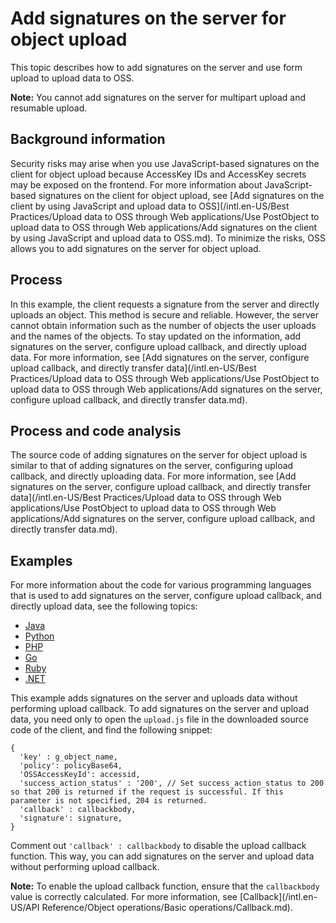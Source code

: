 # Add signatures on the server for object upload

This topic describes how to add signatures on the server and use form upload to upload data to OSS.

**Note:** You cannot add signatures on the server for multipart upload and resumable upload.

## Background information

Security risks may arise when you use JavaScript-based signatures on the client for object upload because AccessKey IDs and AccessKey secrets may be exposed on the frontend. For more information about JavaScript-based signatures on the client for object upload, see [Add signatures on the client by using JavaScript and upload data to OSS](/intl.en-US/Best Practices/Upload data to OSS through Web applications/Use PostObject to upload data to OSS through Web applications/Add signatures on the client by using JavaScript and upload data to OSS.md). To minimize the risks, OSS allows you to add signatures on the server for object upload.

## Process

In this example, the client requests a signature from the server and directly uploads an object. This method is secure and reliable. However, the server cannot obtain information such as the number of objects the user uploads and the names of the objects. To stay updated on the information, add signatures on the server, configure upload callback, and directly upload data. For more information, see [Add signatures on the server, configure upload callback, and directly transfer data](/intl.en-US/Best Practices/Upload data to OSS through Web applications/Use PostObject to upload data to OSS through Web applications/Add signatures on the server, configure upload callback, and directly transfer data.md).

## Process and code analysis

The source code of adding signatures on the server for object upload is similar to that of adding signatures on the server, configuring upload callback, and directly uploading data. For more information, see [Add signatures on the server, configure upload callback, and directly transfer data](/intl.en-US/Best Practices/Upload data to OSS through Web applications/Use PostObject to upload data to OSS through Web applications/Add signatures on the server, configure upload callback, and directly transfer data.md).

## Examples

For more information about the code for various programming languages that is used to add signatures on the server, configure upload callback, and directly upload data, see the following topics:

-   [Java]()
-   [Python]()
-   [PHP]()
-   [Go]()
-   [Ruby]()
-   [.NET]()

This example adds signatures on the server and uploads data without performing upload callback. To add signatures on the server and upload data, you need only to open the `upload.js` file in the downloaded source code of the client, and find the following snippet:

```
{
  'key' : g_object_name,
  'policy': policyBase64,
  'OSSAccessKeyId': accessid,
  'success_action_status' : '200', // Set success_action_status to 200 so that 200 is returned if the request is successful. If this parameter is not specified, 204 is returned.
  'callback' : callbackbody,
  'signature': signature,
}
```

Comment out `'callback' : callbackbody` to disable the upload callback function. This way, you can add signatures on the server and upload data without performing upload callback.

**Note:** To enable the upload callback function, ensure that the `callbackbody` value is correctly calculated. For more information, see [Callback](/intl.en-US/API Reference/Object operations/Basic operations/Callback.md).

